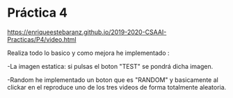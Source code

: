 # Práctica 4

https://enriqueestebaranz.github.io/2019-2020-CSAAI-Practicas/P4/video.html

Realiza todo lo basico y como mejora he implementado :

-La imagen estatica: si pulsas el boton "TEST" se pondrá dicha imagen.

-Random he implementado un boton que es "RANDOM" y basicamente al clickar en el
reproduce uno de los tres videos de forma totalmente aleatoria.
